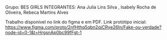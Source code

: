 Grupo: BES GIRLS 
INTEGRANTES: Ana Julia Lins Silva , Isabely Rocha de Oliveira, Rebeca Martins Alves

Trabalho disponível no link do figma e em PDF.
Link protótipo inicial:  https://www.figma.com/proto/2nfHthq5qbn2qjCRye26ln/Fake-ou-verdade?node-id=0-1&t=HrgsnAp0bc99fFgt-1
